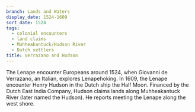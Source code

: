 ```yaml
---
branch: Lands and Waters
display_date: 1524-1609
sort_date: 1524
tags:
  - colonial encounters
  - land claims
  - Muhheakantuck/Hudson River
  - Dutch settlers
title: Verrazano and Hudson
---
```


The Lenape encounter Europeans around 1524, when Giovanni de Verrazano, an Italian, explores Lenapehoking. In 1609, the Lenape encounter Henry Hudson in the Dutch ship the Half Moon. Financed by the Dutch East India Company, Hudson claims lands along Muhheakantuck River (later named the Hudson). He reports meeting the Lenape along the west shore.
